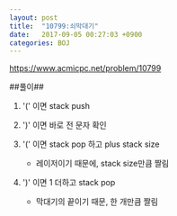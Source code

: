 ```yaml
---
layout: post
title:  "10799:쇠막대기"
date:   2017-09-05 00:27:03 +0900
categories: BOJ
---
```



<https://www.acmicpc.net/problem/10799>

##풀이##
1. '(' 이면 stack push 
 
2. ')' 이면 바로 전 문자 확인
 
3. '(' 이면 stack pop 하고 plus stack size      
	- 레이저이기 때문에, stack size만큼 짤림
	
4. ')' 이면 1 더하고 stack pop                         
	- 막대기의 끝이기 때문, 한 개만큼 짤림
